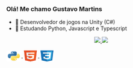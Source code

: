 ### Olá! Me chamo Gustavo Martins

- 🔭 Desenvolvedor de jogos na Unity (C#)
- 🌱 Estudando Python, Javascript e Typescript

<div align="center">
  <a href="https://github.com/ydraconic">
  <img height="160cm" src="https://github-readme-stats.vercel.app/api?username=ydraconic&show_icons=true&theme=dark&include_all_commits=true&count_private=true"/>
  <img height="160cm" src="https://github-readme-stats.vercel.app/api/top-langs/?username=ydraconic&layout=compact&theme=dark"/>
</div>
<div style="display: inline_block"><br>
  <img align="center" alt="Rafa-Python" height="30" width="40" src="https://raw.githubusercontent.com/devicons/devicon/master/icons/python/python-original.svg">
  <img align="center" alt="Rafa-HTML" height="30" width="40" src="https://raw.githubusercontent.com/devicons/devicon/master/icons/html5/html5-original.svg">
  <img align="center" alt="Rafa-CSS" height="30" width="40" src="https://raw.githubusercontent.com/devicons/devicon/master/icons/css3/css3-original.svg">
  <!--
  <img align="center" alt="Rafa-Csharp" height="30" width="40" src="https://raw.githubusercontent.com/devicons/devicon/master/icons/csharp/csharp-original.svg">
  <img align="center" alt="Rafa-Js" height="30" width="40" src="https://raw.githubusercontent.com/devicons/devicon/master/icons/javascript/javascript-plain.svg">
  <img align="center" alt="Rafa-Ts" height="30" width="40" src="https://raw.githubusercontent.com/devicons/devicon/master/icons/typescript/typescript-plain.svg">
  -->
</div>
